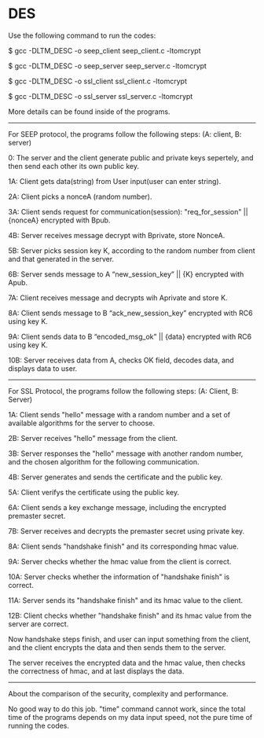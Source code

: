 DES
===
Use the following command to run the codes:

$ gcc -DLTM_DESC -o seep_client seep_client.c -ltomcrypt

$ gcc -DLTM_DESC -o seep_server seep_server.c -ltomcrypt

$ gcc -DLTM_DESC -o ssl_client ssl_client.c -ltomcrypt

$ gcc -DLTM_DESC -o ssl_server ssl_server.c -ltomcrypt


More details can be found inside of the programs.

-------------------------------------------------------------------------------
For SEEP protocol, the programs follow the following steps:
(A: client, B: server)

0: The server and the client generate public and private keys sepertely, and then send each other its own public key.

1A: Client gets data(string) from User input(user can enter string).

2A: Client picks a nonceA (random number).

3A: Client sends request for communication(session): "req_for_session" || {nonceA} encrypted with Bpub.

4B: Server receives message decrypt with Bprivate, store NonceA.

5B: Server picks session key K, according to the random number from client and that generated in the server.

6B: Server sends message to A “new_session_key” || {K} encrypted with Apub.

7A: Client receives message and decrypts wih Aprivate and store K.

8A: Client sends message to B “ack_new_session_key” encrypted with RC6 using key K.

9A: Client sends data to B “encoded_msg_ok” || {data} encrypted with RC6 using key K.

10B: Server receives data from A, checks OK field, decodes data, and displays data to user.

--------------------------------------------------------------

For SSL Protocol, the programs follow the following steps:
(A: Client, B: Server)

1A: Client sends "hello" message with a random number and a set of available algorithms for the server to choose.

2B: Server receives "hello" message from the client.

3B: Server responses the "hello" message with another random number, and the chosen algorithm for the following communication.

4B: Server generates and sends the certificate and the public key.

5A: Client verifys the certificate using the public key.

6A: Client sends a key exchange message, including the encrypted premaster secret.

7B: Server receives and decrypts the premaster secret using private key.

8A: Client sends "handshake finish" and its corresponding hmac value.

9A: Server checks whether the hmac value from the client is correct.

10A: Server checks whether the information of "handshake finish" is correct.

11A: Server sends its "handshake finish" and its hmac value to the client.

12B: Client checks whether "handshake finish" and its hmac value from the server are correct.

Now handshake steps finish, and user can input something from the client, and the client encrypts the data and then sends them to the server.

The server receives the encrypted data and the hmac value, then checks the correctness of hmac, and at last displays the data.

-----------------------------------------------------------------

About the comparison of the security, complexity and performance.

No good way to do this job. "time" command cannot work, since the total time of the programs depends on my data input speed, not the pure time of running the codes.

